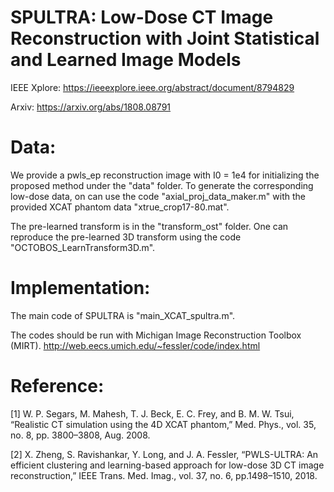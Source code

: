# SPULTRA: Low-Dose CT Image Reconstruction with Joint Statistical and Learned Image Models

IEEE Xplore: https://ieeexplore.ieee.org/abstract/document/8794829

Arxiv: https://arxiv.org/abs/1808.08791


# Data:

We provide a pwls_ep reconstruction image with I0 = 1e4 for initializing the proposed method under the "data" folder. To generate the corresponding low-dose data, on can use the code "axial_proj_data_maker.m" with the provided XCAT phantom data "xtrue_crop17-80.mat".

The pre-learned transform is in the "transform_ost" folder. One can reproduce the pre-learned 3D transform using the code "OCTOBOS_LearnTransform3D.m".


# Implementation:

The main code of SPULTRA is "main_XCAT_spultra.m". 

The codes should be run with Michigan Image Reconstruction Toolbox (MIRT).
http://web.eecs.umich.edu/~fessler/code/index.html


# Reference: 

[1] W. P. Segars, M. Mahesh, T. J. Beck, E. C. Frey, and B. M. W. Tsui, “Realistic CT simulation using the 4D XCAT phantom,” Med. Phys., vol. 35, no. 8, pp. 3800–3808, Aug. 2008.

[2] X. Zheng, S. Ravishankar, Y. Long, and J. A. Fessler, “PWLS-ULTRA: An efficient clustering and learning-based approach for low-dose 3D CT image reconstruction,” IEEE Trans. Med. Imag., vol. 37, no. 6, pp.1498–1510, 2018.

